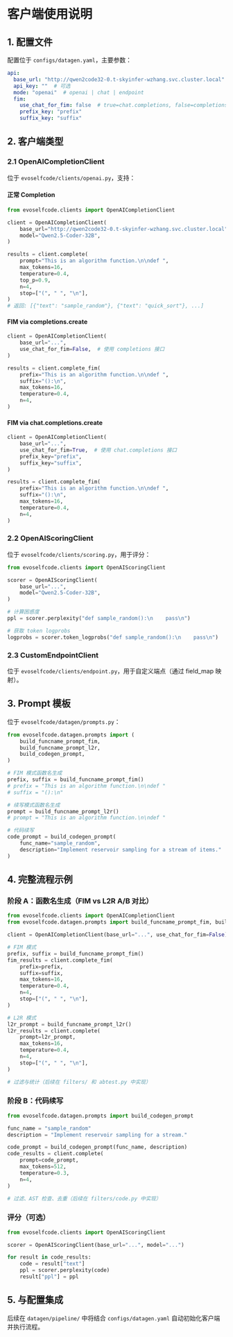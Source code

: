 # 客户端使用说明

## 1. 配置文件

配置位于 `configs/datagen.yaml`，主要参数：

```yaml
api:
  base_url: "http://qwen2code32-0.t-skyinfer-wzhang.svc.cluster.local"
  api_key: ""  # 可选
  mode: "openai"  # openai | chat | endpoint
  fim:
    use_chat_for_fim: false  # true=chat.completions, false=completions
    prefix_key: "prefix"
    suffix_key: "suffix"
```

## 2. 客户端类型

### 2.1 OpenAICompletionClient

位于 `evoselfcode/clients/openai.py`，支持：

#### 正常 Completion

```python
from evoselfcode.clients import OpenAICompletionClient

client = OpenAICompletionClient(
    base_url="http://qwen2code32-0.t-skyinfer-wzhang.svc.cluster.local",
    model="Qwen2.5-Coder-32B",
)

results = client.complete(
    prompt="This is an algorithm function.\n\ndef ",
    max_tokens=16,
    temperature=0.4,
    top_p=0.9,
    n=4,
    stop=["(", " ", "\n"],
)
# 返回: [{"text": "sample_random"}, {"text": "quick_sort"}, ...]
```

#### FIM via completions.create

```python
client = OpenAICompletionClient(
    base_url="...",
    use_chat_for_fim=False,  # 使用 completions 接口
)

results = client.complete_fim(
    prefix="This is an algorithm function.\n\ndef ",
    suffix="():\n",
    max_tokens=16,
    temperature=0.4,
    n=4,
)
```

#### FIM via chat.completions.create

```python
client = OpenAICompletionClient(
    base_url="...",
    use_chat_for_fim=True,  # 使用 chat.completions 接口
    prefix_key="prefix",
    suffix_key="suffix",
)

results = client.complete_fim(
    prefix="This is an algorithm function.\n\ndef ",
    suffix="():\n",
    max_tokens=16,
    temperature=0.4,
    n=4,
)
```

### 2.2 OpenAIScoringClient

位于 `evoselfcode/clients/scoring.py`，用于评分：

```python
from evoselfcode.clients import OpenAIScoringClient

scorer = OpenAIScoringClient(
    base_url="...",
    model="Qwen2.5-Coder-32B",
)

# 计算困惑度
ppl = scorer.perplexity("def sample_random():\n    pass\n")

# 获取 token logprobs
logprobs = scorer.token_logprobs("def sample_random():\n    pass\n")
```

### 2.3 CustomEndpointClient

位于 `evoselfcode/clients/endpoint.py`，用于自定义端点（通过 field_map 映射）。

## 3. Prompt 模板

位于 `evoselfcode/datagen/prompts.py`：

```python
from evoselfcode.datagen.prompts import (
    build_funcname_prompt_fim,
    build_funcname_prompt_l2r,
    build_codegen_prompt,
)

# FIM 模式函数名生成
prefix, suffix = build_funcname_prompt_fim()
# prefix = "This is an algorithm function.\n\ndef "
# suffix = "():\n"

# 续写模式函数名生成
prompt = build_funcname_prompt_l2r()
# prompt = "This is an algorithm function.\n\ndef "

# 代码续写
code_prompt = build_codegen_prompt(
    func_name="sample_random",
    description="Implement reservoir sampling for a stream of items."
)
```

## 4. 完整流程示例

### 阶段 A：函数名生成（FIM vs L2R A/B 对比）

```python
from evoselfcode.clients import OpenAICompletionClient
from evoselfcode.datagen.prompts import build_funcname_prompt_fim, build_funcname_prompt_l2r

client = OpenAICompletionClient(base_url="...", use_chat_for_fim=False)

# FIM 模式
prefix, suffix = build_funcname_prompt_fim()
fim_results = client.complete_fim(
    prefix=prefix,
    suffix=suffix,
    max_tokens=16,
    temperature=0.4,
    n=4,
    stop=["(", " ", "\n"],
)

# L2R 模式
l2r_prompt = build_funcname_prompt_l2r()
l2r_results = client.complete(
    prompt=l2r_prompt,
    max_tokens=16,
    temperature=0.4,
    n=4,
    stop=["(", " ", "\n"],
)

# 过滤与统计（后续在 filters/ 和 abtest.py 中实现）
```

### 阶段 B：代码续写

```python
from evoselfcode.datagen.prompts import build_codegen_prompt

func_name = "sample_random"
description = "Implement reservoir sampling for a stream."

code_prompt = build_codegen_prompt(func_name, description)
code_results = client.complete(
    prompt=code_prompt,
    max_tokens=512,
    temperature=0.3,
    n=4,
)

# 过滤、AST 检查、去重（后续在 filters/code.py 中实现）
```

### 评分（可选）

```python
from evoselfcode.clients import OpenAIScoringClient

scorer = OpenAIScoringClient(base_url="...", model="...")

for result in code_results:
    code = result["text"]
    ppl = scorer.perplexity(code)
    result["ppl"] = ppl
```

## 5. 与配置集成

后续在 `datagen/pipeline/` 中将结合 `configs/datagen.yaml` 自动初始化客户端并执行流程。

